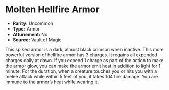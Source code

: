
# Molten Hellfire Armor

* **Rarity:** Uncommon
* **Type:** Armor
* **Attunement:** No
* **Source:** Vault of Magic


This spiked armor is a dark, almost black crimson when inactive. This more powerful version of hellfire armor has 3 charges. It regains all expended charges daily at dawn. If you expend 1 charge as part of the action to make the armor glow, you can make the armor emit heat in addition to light for 1 minute. For the duration, when a creature touches you or hits you with a melee attack while within 5 feet of you, it takes 1d4 fire damage. You are immune to the armor’s heat while wearing it.
